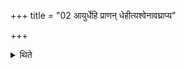 +++
title = "02 आयुर्धेहि प्राणन् धेहीत्यश्वेनावघ्राप्य"

+++

<details><summary>थिते</summary>

आयुर्धेहि प्राणं धेहीत्यश्वेनावघ्राप्य मधु त्वा मधुला करोत्वित्यजयाभिदोहयति २
</details>

